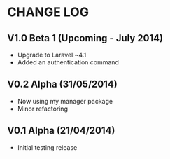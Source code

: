 CHANGE LOG
==========


## V1.0 Beta 1 (Upcoming - July 2014)

* Upgrade to Laravel ~4.1
* Added an authentication command


## V0.2 Alpha (31/05/2014)

* Now using my manager package
* Minor refactoring


## V0.1 Alpha (21/04/2014)

* Initial testing release

